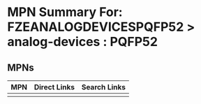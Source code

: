 



# MPN Summary For: FZEANALOGDEVICESPQFP52 > analog-devices : PQFP52

## MPNs
  

|MPN|Direct Links|Search Links|
| :--- | :--- | :--- |
||||
